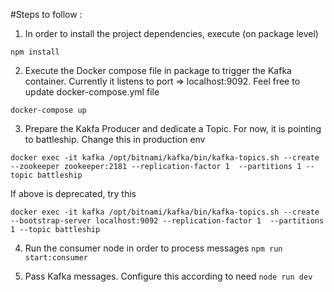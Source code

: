 #Steps to follow :

1. In order to install the project dependencies, execute (on package level)

```npm install```

2. Execute the Docker compose file in package to trigger the Kafka container. 
   Currently it listens to port => localhost:9092. Feel free to update docker-compose.yml file

```docker-compose up```

3. Prepare the Kakfa Producer and dedicate a Topic. For now, it is pointing to battleship.
   Change this in production env

```docker exec -it kafka /opt/bitnami/kafka/bin/kafka-topics.sh --create --zookeeper zookeeper:2181 --replication-factor 1  --partitions 1 --topic battleship```

   If above is deprecated, try this

```docker exec -it kafka /opt/bitnami/kafka/bin/kafka-topics.sh --create --bootstrap-server localhost:9092 --replication-factor 1  --partitions 1 --topic battleship```

4. Run the consumer node in order to process messages
```npm run start:consumer```

5. Pass Kafka messages. Configure this according to need
```node run dev```